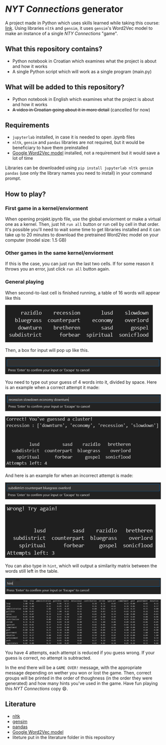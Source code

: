 # *NYT Connections* generator
A project made in Python which uses skills learned while taking this course: [link](https://www.mathos.unios.hr/en/kolegiji/racunalno-jezikoslovlje/). Using libraries `nltk` and `gensim`, it uses `gensim`'s Word2Vec model to make an instance of a single *NTY Connections* "game".

## What this repository contains?
  - Python notebook in Croatian which examines what the project is about and how it works
  - A single Python script which will work as a single program (main.py)

## What will be added to this repository?
  - Python notebook in English which examines what the project is about and how it works
  - ~~A video in Croatian going about it in more detail~~ (cancelled for now)

## Requirements
  - `jupyterlab` installed, in case it is needed to open .ipynb files
  - `nltk`, `gensim` and `pandas` libraries are not required, but it would be beneficiary to have them preinstalled
  - [Google Word2Vec model](https://code.google.com/archive/p/word2vec/) installed, not a requirement but it would save a lot of time

Libraries can be downloaded using `pip install jupyterlab nltk gensim pandas` (use only the library names you need to install) in your command prompt.

## How to play?

### First game in a kernel/enviorment
When opening projekt.ipynb file, use the global enviorment or make a virtual one as a kernel. Then, just hit `run all` button or run cell by cell in that order. It's possible you'll need to wait some time to get libraries installed and it can take up to 20 minutes to download the pretrained Word2Vec model on your computer (model size: 1.5 GB)

### Other games in the same kernel/enviorment
If this is the case, you can just run the last two cells. If for some reason it throws you an error, just click `run all` button again.

### General playing
When second-to-last cell is finished running, a table of 16 words will appear like this

![connections_1](gfx/connections_1.png)

Then, a box for input will pop up like this.

![box_empty](gfx/box_empty.png)

You need to type out your guess of 4 words into it, divided by space. Here is an example when a correct attempt it made:

![box_correct](gfx/box_correct.png)

![correct_new_table](gfx/correct_new_table.png)

And here is an example for when an incorrect attempt is made:

![box_wrong](gfx/box_wrong.png)

![wrong_new_table](gfx/wrong_new_table.png)

You can also type in `hint`, which will output a similarity matrix between the words still left in the table.

![box_hint](gfx/box_hint.png)

![hint_matrix](gfx/hint_matrix.png)

You have 4 attempts, each attempt is reduced if you guess wrong. If your guess is correct, no attempt is subtracted.

In the end there will be a `GAME OVER!` message, with the appropriate message depending on wether you won or lost the game. Then, correct groups will be printed in the order of thoughness (in the order they were generated) and how many hints you've used in the game. Have fun playing this *NYT Connections* copy 😄.

## Literature
  - [nltk](https://www.nltk.org/)
  - [gensim](https://radimrehurek.com/gensim/)
  - [pandas](https://pandas.pydata.org/docs/reference/index.html)
  - [Google Word2Vec model](https://code.google.com/archive/p/word2vec/)
  - liteture put in the literature folder in this repository
